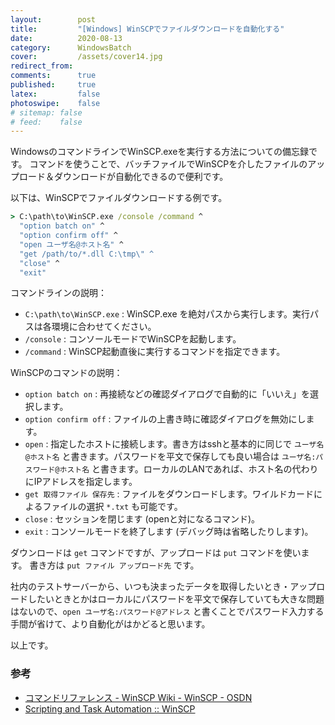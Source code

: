 ```yaml
---
layout:        post
title:         "[Windows] WinSCPでファイルダウンロードを自動化する"
date:          2020-08-13
category:      WindowsBatch
cover:         /assets/cover14.jpg
redirect_from:
comments:      true
published:     true
latex:         false
photoswipe:    false
# sitemap: false
# feed:    false
---
```


WindowsのコマンドラインでWinSCP.exeを実行する方法についての備忘録です。
コマンドを使うことで、バッチファイルでWinSCPを介したファイルのアップロード＆ダウンロードが自動化できるので便利です。

以下は、WinSCPでファイルダウンロードする例です。

```cmd
> C:\path\to\WinSCP.exe /console /command ^
  "option batch on" ^
  "option confirm off" ^
  "open ユーザ名@ホスト名" ^
  "get /path/to/*.dll C:\tmp\" ^
  "close" ^
  "exit"
```

コマンドラインの説明：

- `C:\path\to\WinSCP.exe` : WinSCP.exe を絶対パスから実行します。実行パスは各環境に合わせてください。
- `/console` : コンソールモードでWinSCPを起動します。
- `/command` : WinSCP起動直後に実行するコマンドを指定できます。

WinSCPのコマンドの説明：

- `option batch on` : 再接続などの確認ダイアログで自動的に「いいえ」を選択します。
- `option confirm off` : ファイルの上書き時に確認ダイアログを無効にします。
- `open` : 指定したホストに接続します。書き方はsshと基本的に同じで `ユーザ名@ホスト名` と書きます。パスワードを平文で保存しても良い場合は `ユーザ名:パスワード@ホスト名` と書きます。ローカルのLANであれば、ホスト名の代わりにIPアドレスを指定します。
- `get 取得ファイル 保存先` : ファイルをダウンロードします。ワイルドカードによるファイルの選択 `*.txt` も可能です。
- `close` : セッションを閉じます (openと対になるコマンド)。
- `exit` : コンソールモードを終了します (デバッグ時は省略したりします)。

ダウンロードは `get` コマンドですが、アップロードは `put` コマンドを使います。
書き方は `put ファイル アップロード先` です。


社内のテストサーバーから、いつも決まったデータを取得したいとき・アップロードしたいときとかはローカルにパスワードを平文で保存していても大きな問題はないので、`open ユーザ名:パスワード@アドレス` と書くことでパスワード入力する手間が省けて、より自動化がはかどると思います。

以上です。




### 参考

- [コマンドリファレンス - WinSCP Wiki - WinSCP - OSDN](https://osdn.net/projects/winscp/wiki/script_commands#option)
- [Scripting and Task Automation :: WinSCP](https://winscp.net/eng/docs/scripting)
